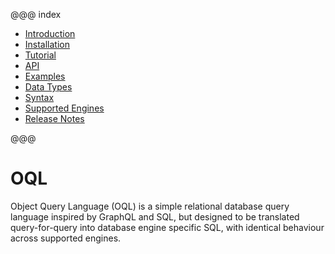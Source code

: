 @@@ index

* [Introduction](introduction.md)
* [Installation](installation.md)
* [Tutorial](tutorial.md)
* [API](api.md)
* [Examples](examples.md)
* [Data Types](datatypes.md)
* [Syntax](syntax.md)
* [Supported Engines](supported-engines.md)
* [Release Notes](release-notes.md)

@@@

OQL
===

Object Query Language (OQL) is a simple relational database query language inspired by GraphQL and SQL, but designed to be translated query-for-query into database engine specific SQL, with identical behaviour across supported engines.

